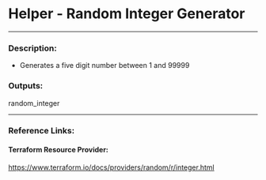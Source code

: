 # Helper - Random Integer Generator  
---  
###  Description:  
- Generates a five digit number between 1 and 99999  

### Outputs:  
 random_integer   
   
---   
   
### Reference Links:   

#### Terraform Resource Provider:  
https://www.terraform.io/docs/providers/random/r/integer.html  